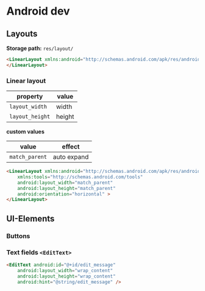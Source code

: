 # Android dev

## Layouts

**Storage path:** `res/layout/`


```html
<LinearLayout xmlns:android="http://schemas.android.com/apk/res/android">
</LinearLayout>
```



### Linear layout


| property | value |
|--------|--------|
|`layout_width` | width       |
|`layout_height`| height |

**custom values**

| value | effect |
|--------|--------|
|`match_parent` | auto expand      |



```html
<LinearLayout xmlns:android="http://schemas.android.com/apk/res/android"
    xmlns:tools="http://schemas.android.com/tools"
    android:layout_width="match_parent"
    android:layout_height="match_parent"
    android:orientation="horizontal" >
</LinearLayout>
```


## UI-Elements

### Buttons


### Text fields `<EditText>`

```html
<EditText android:id="@+id/edit_message"
    android:layout_width="wrap_content"
    android:layout_height="wrap_content"
    android:hint="@string/edit_message" />
```
